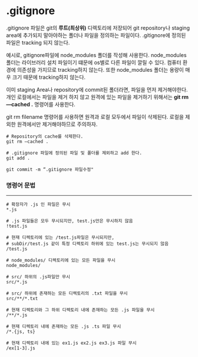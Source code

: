 # .gitignore

.gitignore 파일은 git의 **루트(최상위)** 디렉토리에 저장되어 git repository나 staging area에 추가되지 말아야하는 폴더나 파일을 정의하는 파일이다. .gitignore에 정의된 파일은 tracking 되지 않는다.

예시로, gitignore파일에 node_modules 폴더를 작성해 사용한다. node_modules 폴더는 라이브러리 설치 파일이기 떄문에 os별로 다른 파일이 깔릴 수 있다. 컴퓨터 환경에 의존성을 가지므로 tracking하지 않는다. 또한 node_modules 폴더는 용량이 매우 크기 때문에 tracking하지 않는다.

이미 staging Area나 repository에 commit된 폴더라면, 파일을 먼저 제거해야한다. 개인 로컬에서는 파일을 제거 하지 않고 원격에 있는 파일을 제거하기 위해서는 **git rm —cached .** 명령어를 사용한다.

git rm filename 명령어를 사용하면 원격과 로컬 모두에서 파일이 삭제된다. 로컬을 제외한 원격에서만 제거해야하므로 주의하자.

```
# Repository의 cache를 삭제한다.
git rm —cached .

# .gitignore 파일에 정의된 파일 및 폴더를 제외하고 add 한다.
git add .

git commit -m “.gitignore 파일수정"
```


### 명령어 문법


---

```
# 확장자가 .js 인 파일은 무시
*.js

# .js 파일들은 모두 무시되지만, test.js만은 무시하지 않음
!test.js

# 현재 디렉토리에 있는 /test.js파일은 무시되지만,
# subDir/test.js 같이 특정 디렉토리 하위에 있는 test.js는 무시되지 않음
/test.js

# node_modules/ 디렉토리에 있는 모든 파일을 무시
node_modules/

# src/ 하위의 .js파일만 무시
src/*.js

# src/ 하위에 존재하는 모든 디렉토리의 .txt 파일을 무시
src/**/*.txt

# 현재 디렉토리와 그 하위 디렉토리 내에 존재하는 모든 .js 파일을 무시
/**/*.js

# 현재 디렉토리 내에 존재하는 모든 .js .ts 파일 무시
/*.{js, ts}

# 현재 디렉토리 내에 있는 ex1.js ex2.js ex3.js 파일 무시
/ex[1-3].js

```
